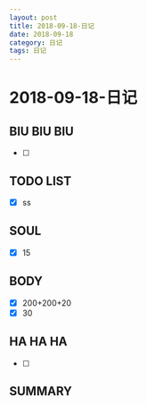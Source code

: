```yaml
---
layout: post
title: 2018-09-18-日记
date: 2018-09-18
category: 日记
tags: 日记
---
```

# 2018-09-18-日记
## BIU BIU BIU
- [ ] 
 
## TODO LIST
- [x] ss

## SOUL
- [x] 15
 
## BODY
- [x] 200+200+20
- [x] 30
 
## HA HA HA
- [ ] 
 
## SUMMARY
 
 
